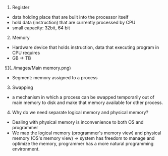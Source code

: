 1. Register
- data holding place that are built into the processor itself
- hold data (instruction) that are currently processed by CPU
- small capacity: 32bit, 64 bit

2. Memory
- Hardware device that holds instruction, data that executing program
in CPU requires 
- GB -> TB

![](../images/Main memory.png)

- Segment: memory assigned to a process

3. Swapping
- a mechanism in which a process can be swapped temporarily out of
main memory to disk and make that memory available for other process.

4. Why do we need separate logical memory and physical memory?
- Dealing with physical memory is inconvenience to both OS and programmer
- We map the logical memory (programmer's memory view) and
physical memory (OS's memory view) => system has freedom to manage and
optimize the memory, programmer has a more natural programming environment.
